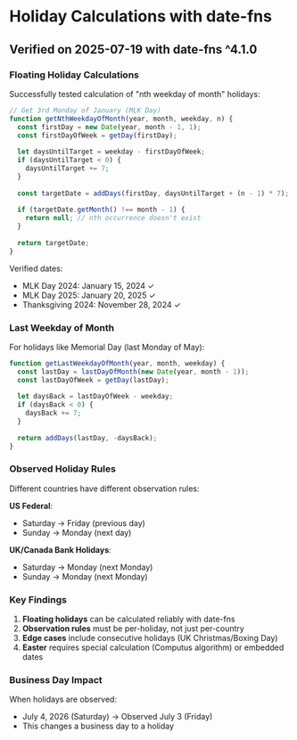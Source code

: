 # Holiday Calculations with date-fns

## Verified on 2025-07-19 with date-fns ^4.1.0

### Floating Holiday Calculations

Successfully tested calculation of "nth weekday of month" holidays:

```javascript
// Get 3rd Monday of January (MLK Day)
function getNthWeekdayOfMonth(year, month, weekday, n) {
  const firstDay = new Date(year, month - 1, 1);
  const firstDayOfWeek = getDay(firstDay);
  
  let daysUntilTarget = weekday - firstDayOfWeek;
  if (daysUntilTarget < 0) {
    daysUntilTarget += 7;
  }
  
  const targetDate = addDays(firstDay, daysUntilTarget + (n - 1) * 7);
  
  if (targetDate.getMonth() !== month - 1) {
    return null; // nth occurrence doesn't exist
  }
  
  return targetDate;
}
```

Verified dates:
- MLK Day 2024: January 15, 2024 ✓
- MLK Day 2025: January 20, 2025 ✓
- Thanksgiving 2024: November 28, 2024 ✓

### Last Weekday of Month

For holidays like Memorial Day (last Monday of May):

```javascript
function getLastWeekdayOfMonth(year, month, weekday) {
  const lastDay = lastDayOfMonth(new Date(year, month - 1));
  const lastDayOfWeek = getDay(lastDay);
  
  let daysBack = lastDayOfWeek - weekday;
  if (daysBack < 0) {
    daysBack += 7;
  }
  
  return addDays(lastDay, -daysBack);
}
```

### Observed Holiday Rules

Different countries have different observation rules:

**US Federal**:
- Saturday → Friday (previous day)
- Sunday → Monday (next day)

**UK/Canada Bank Holidays**:
- Saturday → Monday (next Monday)
- Sunday → Monday (next Monday)

### Key Findings

1. **Floating holidays** can be calculated reliably with date-fns
2. **Observation rules** must be per-holiday, not just per-country
3. **Edge cases** include consecutive holidays (UK Christmas/Boxing Day)
4. **Easter** requires special calculation (Computus algorithm) or embedded dates

### Business Day Impact

When holidays are observed:
- July 4, 2026 (Saturday) → Observed July 3 (Friday)
- This changes a business day to a holiday